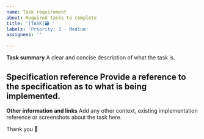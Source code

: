 ```yaml
---
name: Task requirement
about: Required tasks to complete 
title: '[TASK]🗃️ '
labels: 'Priority: 3 - Medium'
assignees: ''

---
```


**Task summary**
A clear and concise description of what the task is.

**Specification reference**
Provide a reference to the specification as to what is being implemented.
- 

**Other information and links**
Add any other context, existing implementation reference or screenshots about the task here.

Thank you 💪